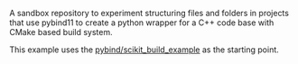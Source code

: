 A sandbox repository to experiment structuring files and folders in projects that use pybind11 to create a python wrapper for a C++ code base with CMake based build system.

This example uses the [pybind/scikit_build_example](https://github.com/pybind/scikit_build_example) as the starting point.